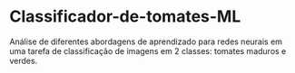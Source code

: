 # Classificador-de-tomates-ML
Análise de diferentes abordagens de aprendizado para redes neurais em uma tarefa de classificação de imagens em 2 classes: tomates maduros e verdes.
